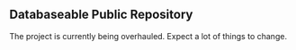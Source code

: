 ## Databaseable Public Repository

The project is currently being overhauled. Expect a lot of things to change.

